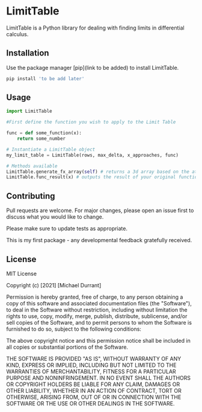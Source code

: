 # LimitTable

LimitTable is a Python library for dealing with finding limits in differential calculus.

## Installation

Use the package manager [pip](link to be added) to install LimitTable.

```bash
pip install 'to be add later'
```

## Usage

```python
import LimitTable

#First define the function you wish to apply to the Limit Table

func = def some_function(x):
    return some_number

# Instantiate a LimitTable object
my_limit_table = LimitTable(rows, max_delta, x_approaches, func)

# Methods available
LimitTable.generate_fx_array(self) # returns a 3d array based on the attributes of the object you created
LimitTable.func_result(x) # outputs the result of your original function

```

## Contributing
Pull requests are welcome. For major changes, please open an issue first to discuss what you would like to change.

Please make sure to update tests as appropriate.

This is my first package - any developmental feedback gratefully received.


## License
MIT License

Copyright (c) [2021] [Michael Durrant]

Permission is hereby granted, free of charge, to any person obtaining a copy
of this software and associated documentation files (the "Software"), to deal
in the Software without restriction, including without limitation the rights
to use, copy, modify, merge, publish, distribute, sublicense, and/or sell
copies of the Software, and to permit persons to whom the Software is
furnished to do so, subject to the following conditions:

The above copyright notice and this permission notice shall be included in all
copies or substantial portions of the Software.

THE SOFTWARE IS PROVIDED "AS IS", WITHOUT WARRANTY OF ANY KIND, EXPRESS OR
IMPLIED, INCLUDING BUT NOT LIMITED TO THE WARRANTIES OF MERCHANTABILITY,
FITNESS FOR A PARTICULAR PURPOSE AND NONINFRINGEMENT. IN NO EVENT SHALL THE
AUTHORS OR COPYRIGHT HOLDERS BE LIABLE FOR ANY CLAIM, DAMAGES OR OTHER
LIABILITY, WHETHER IN AN ACTION OF CONTRACT, TORT OR OTHERWISE, ARISING FROM,
OUT OF OR IN CONNECTION WITH THE SOFTWARE OR THE USE OR OTHER DEALINGS IN THE
SOFTWARE.